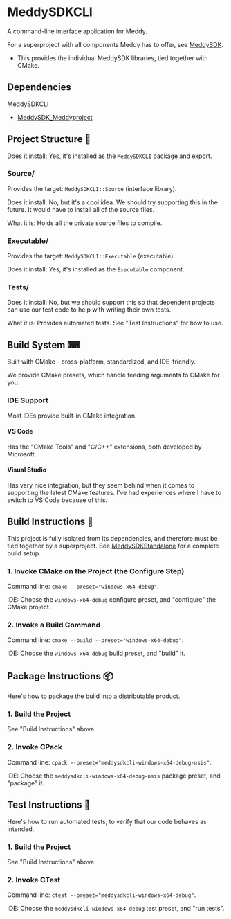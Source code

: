 # MeddySDKCLI

A command-line interface application for Meddy.

For a superproject with all components Meddy has to offer, see [MeddySDK](https://github.com/ChristianHinko/MeddySDK).
- This provides the individual MeddySDK libraries, tied together with CMake.

## Dependencies

MeddySDKCLI
- [MeddySDK_Meddyproject](https://github.com/ChristianHinko/MeddySDK_Meddyproject)

## Project Structure 📂

Does it install: Yes, it's installed as the `MeddySDKCLI` package and export.

### Source/

Provides the target: `MeddySDKCLI::Source` (interface library).

Does it install: No, but it's a cool idea. We should try supporting this in the future. It would have to install all of the source files.

What it is: Holds all the private source files to compile.

### Executable/

Provides the target: `MeddySDKCLI::Executable` (executable).

Does it install: Yes, it's installed as the `Executable` component.

### Tests/

Does it install: No, but we should support this so that dependent projects can use our test code to help with writing their own tests.

What it is: Provides automated tests. See "Test Instructions" for how to use.

## Build System ⌨

Built with CMake - cross-platform, standardized, and IDE-friendly.

We provide CMake presets, which handle feeding arguments to CMake for you.

### IDE Support

Most IDEs provide built-in CMake integration.

#### VS Code

Has the "CMake Tools" and "C/C++" extensions, both developed by Microsoft.

#### Visual Studio

Has very nice integration, but they seem behind when it comes to supporting the latest CMake features. I've had experiences where I have to switch to VS Code because of this.

## Build Instructions 🔨

This project is fully isolated from its dependencies, and therefore must be tied together by a superproject. See [MeddySDKStandalone](https://github.com/ChristianHinko/MeddySDKStandalone) for a complete build setup.

### 1. Invoke CMake on the Project (the Configure Step)

Command line: `cmake --preset="windows-x64-debug"`.

IDE: Choose the `windows-x64-debug` configure preset, and "configure" the CMake project.

### 2. Invoke a Build Command

Command line: `cmake --build --preset="windows-x64-debug"`.

IDE: Choose the `windows-x64-debug` build preset, and "build" it.

## Package Instructions 📦

Here's how to package the build into a distributable product.

### 1. Build the Project

See "Build Instructions" above.

### 2. Invoke CPack

Command line: `cpack --preset="meddysdkcli-windows-x64-debug-nsis"`.

IDE: Choose the `meddysdkcli-windows-x64-debug-nsis` package preset, and "package" it.

## Test Instructions 🧪

Here's how to run automated tests, to verify that our code behaves as intended.

### 1. Build the Project

See "Build Instructions" above.

### 2. Invoke CTest

Command line: `ctest --preset="meddysdkcli-windows-x64-debug"`.

IDE: Choose the `meddysdkcli-windows-x64-debug` test preset, and "run tests".
